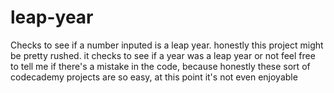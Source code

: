 # leap-year
Checks to see if a number inputed is a leap year.
honestly this project might be pretty rushed. it checks to see if a year was a leap year or not feel free to tell me if there's a mistake in the code, because honestly these sort of codecademy projects are so easy, at this point it's not even enjoyable
